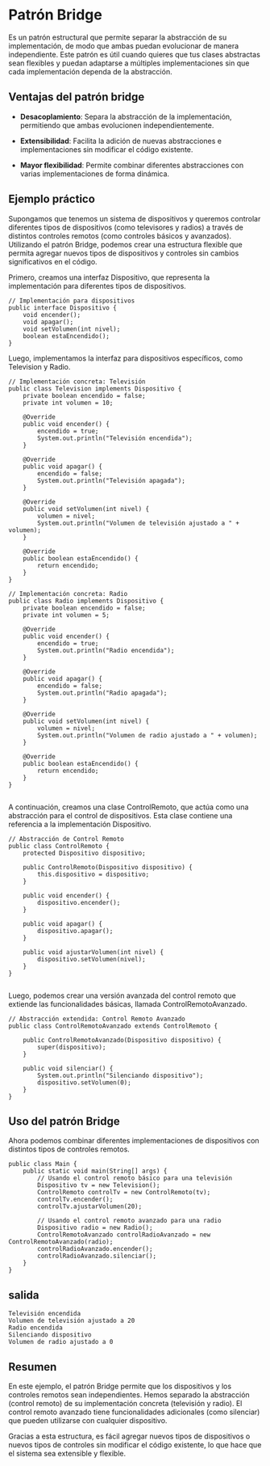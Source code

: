 
# Patrón Bridge

Es un patrón estructural que permite separar la abstracción de su implementación, de modo que ambas puedan evolucionar de manera independiente. Este patrón es útil cuando quieres que tus clases abstractas sean flexibles y puedan adaptarse a múltiples implementaciones sin que cada implementación dependa de la abstracción.

## Ventajas del patrón bridge

* **Desacoplamiento**: Separa la abstracción de la implementación, permitiendo que ambas evolucionen independientemente.

* **Extensibilidad**: Facilita la adición de nuevas abstracciones e implementaciones sin modificar el código existente.

* **Mayor flexibilidad**: Permite combinar diferentes abstracciones con varias implementaciones de forma dinámica.

## Ejemplo práctico
Supongamos que tenemos un sistema de dispositivos y queremos controlar diferentes tipos de dispositivos (como televisores y radios) a través de distintos controles remotos (como controles básicos y avanzados). Utilizando el patrón Bridge, podemos crear una estructura flexible que permita agregar nuevos tipos de dispositivos y controles sin cambios significativos en el código.

Primero, creamos una interfaz Dispositivo, que representa la implementación para diferentes tipos de dispositivos.

```
// Implementación para dispositivos
public interface Dispositivo {
    void encender();
    void apagar();
    void setVolumen(int nivel);
    boolean estaEncendido();
}

```

Luego, implementamos la interfaz para dispositivos específicos, como Television y Radio.

```
// Implementación concreta: Televisión
public class Television implements Dispositivo {
    private boolean encendido = false;
    private int volumen = 10;

    @Override
    public void encender() {
        encendido = true;
        System.out.println("Televisión encendida");
    }

    @Override
    public void apagar() {
        encendido = false;
        System.out.println("Televisión apagada");
    }

    @Override
    public void setVolumen(int nivel) {
        volumen = nivel;
        System.out.println("Volumen de televisión ajustado a " + volumen);
    }

    @Override
    public boolean estaEncendido() {
        return encendido;
    }
}

// Implementación concreta: Radio
public class Radio implements Dispositivo {
    private boolean encendido = false;
    private int volumen = 5;

    @Override
    public void encender() {
        encendido = true;
        System.out.println("Radio encendida");
    }

    @Override
    public void apagar() {
        encendido = false;
        System.out.println("Radio apagada");
    }

    @Override
    public void setVolumen(int nivel) {
        volumen = nivel;
        System.out.println("Volumen de radio ajustado a " + volumen);
    }

    @Override
    public boolean estaEncendido() {
        return encendido;
    }
}


```

A continuación, creamos una clase ControlRemoto, que actúa como una abstracción para el control de dispositivos. Esta clase contiene una referencia a la implementación Dispositivo.

```
// Abstracción de Control Remoto
public class ControlRemoto {
    protected Dispositivo dispositivo;

    public ControlRemoto(Dispositivo dispositivo) {
        this.dispositivo = dispositivo;
    }

    public void encender() {
        dispositivo.encender();
    }

    public void apagar() {
        dispositivo.apagar();
    }

    public void ajustarVolumen(int nivel) {
        dispositivo.setVolumen(nivel);
    }
}


```

Luego, podemos crear una versión avanzada del control remoto que extiende las funcionalidades básicas, llamada ControlRemotoAvanzado.
```
// Abstracción extendida: Control Remoto Avanzado
public class ControlRemotoAvanzado extends ControlRemoto {

    public ControlRemotoAvanzado(Dispositivo dispositivo) {
        super(dispositivo);
    }

    public void silenciar() {
        System.out.println("Silenciando dispositivo");
        dispositivo.setVolumen(0);
    }
}

```

## Uso del patrón Bridge
Ahora podemos combinar diferentes implementaciones de dispositivos con distintos tipos de controles remotos.

```
public class Main {
    public static void main(String[] args) {
        // Usando el control remoto básico para una televisión
        Dispositivo tv = new Television();
        ControlRemoto controlTv = new ControlRemoto(tv);
        controlTv.encender();
        controlTv.ajustarVolumen(20);

        // Usando el control remoto avanzado para una radio
        Dispositivo radio = new Radio();
        ControlRemotoAvanzado controlRadioAvanzado = new ControlRemotoAvanzado(radio);
        controlRadioAvanzado.encender();
        controlRadioAvanzado.silenciar();
    }
}

```

## salida
```
Televisión encendida
Volumen de televisión ajustado a 20
Radio encendida
Silenciando dispositivo
Volumen de radio ajustado a 0

```

## Resumen
En este ejemplo, el patrón Bridge permite que los dispositivos y los controles remotos sean independientes. Hemos separado la abstracción (control remoto) de su implementación concreta (televisión y radio). El control remoto avanzado tiene funcionalidades adicionales (como silenciar) que pueden utilizarse con cualquier dispositivo.

Gracias a esta estructura, es fácil agregar nuevos tipos de dispositivos o nuevos tipos de controles sin modificar el código existente, lo que hace que el sistema sea extensible y flexible.